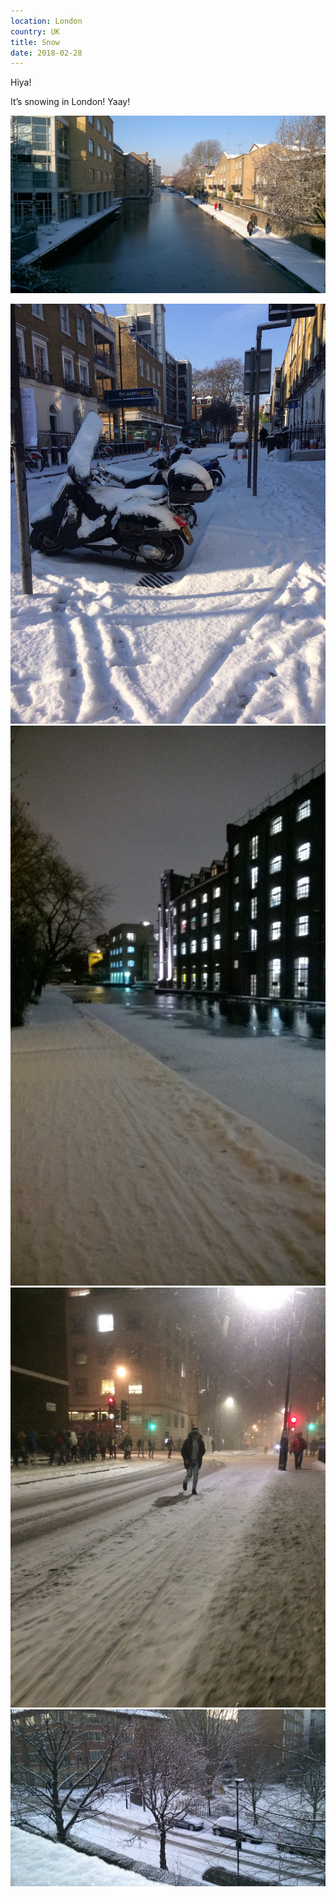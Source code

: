 ```yaml
---
location: London
country: UK
title: Snow
date: 2018-02-28
---
```


Hiya!

It’s snowing in London! Yaay!

![Regent's Canal with snowy sidewalk](../../img/ho6.jpg )

![snow-covered street](../../img/ho4.jpg)
![Regentʼs Canal has partially frozen](../../img/ho7.jpg)
![People are trying to navigate the slushy/snowy roads](../../img/ho1.jpg)
![Snow-covered street](../../img/ho5.jpg)
